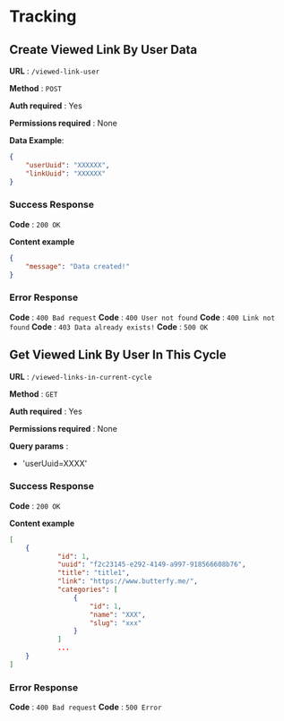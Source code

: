 # Tracking

## Create Viewed Link By User Data

**URL** : `/viewed-link-user`

**Method** : `POST`

**Auth required** : Yes

**Permissions required** : None

**Data Example**:
```json
{
    "userUuid": "XXXXXX",
    "linkUuid": "XXXXXX"
}
```

### Success Response

**Code** : `200 OK`

**Content example**

```json
{
    "message": "Data created!"
}
```

### Error Response

**Code** : `400 Bad request`
**Code** : `400 User not found`
**Code** : `400 Link not found`
**Code** : `403 Data already exists!`
**Code** : `500 OK`


## Get Viewed Link By User In This Cycle

**URL** : `/viewed-links-in-current-cycle`

**Method** : `GET`

**Auth required** : Yes

**Permissions required** : None

**Query params** :

- 'userUuid=XXXX'

### Success Response

**Code** : `200 OK`

**Content example**

```json
[
    {
            "id": 1,
            "uuid": "f2c23145-e292-4149-a997-918566608b76",
            "title": "title1",
            "link": "https://www.butterfy.me/",
            "categories": [
                {
                    "id": 1,
                    "name": "XXX",
                    "slug": "xxx"
                }
            ]
            ...
    }
]
```

### Error Response

**Code** : `400 Bad request`
**Code** : `500 Error`

